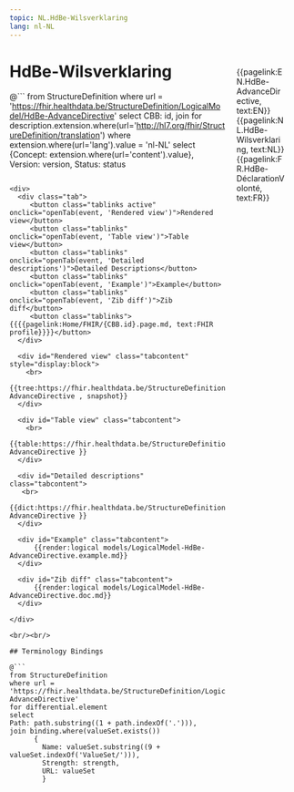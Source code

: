 ```yaml
---
topic: NL.HdBe-Wilsverklaring
lang: nl-NL
---
```


<div style="float:right;width:85px;padding:10px;margin:10">
<p>{{pagelink:EN.HdBe-AdvanceDirective, text:EN}}  {{pagelink:NL.HdBe-Wilsverklaring, text:NL}}  {{pagelink:FR.HdBe-DéclarationVolonté, text:FR}}<p>
</div>

# HdBe-Wilsverklaring



@```
from StructureDefinition
where url = 'https://fhir.healthdata.be/StructureDefinition/LogicalModel/HdBe-AdvanceDirective'
select 
CBB: id,
join for description.extension.where(url='http://hl7.org/fhir/StructureDefinition/translation') where extension.where(url='lang').value = 'nl-NL' select {Concept: extension.where(url='content').value}, 
Version: version,
Status: status
```

<div>
  <div class="tab">
     <button class="tablinks active" onclick="openTab(event, 'Rendered view')">Rendered view</button>
     <button class="tablinks" onclick="openTab(event, 'Table view')">Table view</button>
     <button class="tablinks" onclick="openTab(event, 'Detailed descriptions')">Detailed Descriptions</button>
     <button class="tablinks" onclick="openTab(event, 'Example')">Example</button>
     <button class="tablinks" onclick="openTab(event, 'Zib diff')">Zib diff</button>
     <button class="tablinks">{{{{pagelink:Home/FHIR/{CBB.id}.page.md, text:FHIR profile}}}}</button>
  </div>

  <div id="Rendered view" class="tabcontent" style="display:block">
    <br>
      {{tree:https://fhir.healthdata.be/StructureDefinition/LogicalModel/HdBe-AdvanceDirective , snapshot}}
  </div>

  <div id="Table view" class="tabcontent">
    <br>
      {{table:https://fhir.healthdata.be/StructureDefinition/LogicalModel/HdBe-AdvanceDirective }}
  </div>

  <div id="Detailed descriptions" class="tabcontent">
   <br>
      {{dict:https://fhir.healthdata.be/StructureDefinition/LogicalModel/HdBe-AdvanceDirective }}
  </div>

  <div id="Example" class="tabcontent">
      {{render:logical models/LogicalModel-HdBe-AdvanceDirective.example.md}}
  </div>

  <div id="Zib diff" class="tabcontent">
      {{render:logical models/LogicalModel-HdBe-AdvanceDirective.doc.md}}
  </div>

</div>

<br/><br/> 

## Terminology Bindings

@```
from StructureDefinition
where url = 'https://fhir.healthdata.be/StructureDefinition/LogicalModel/HdBe-AdvanceDirective'
for differential.element
select
Path: path.substring((1 + path.indexOf('.'))),
join binding.where(valueSet.exists())
      { 
        Name: valueSet.substring((9 + valueSet.indexOf('ValueSet/'))),
        Strength: strength,
        URL: valueSet
        }
```  